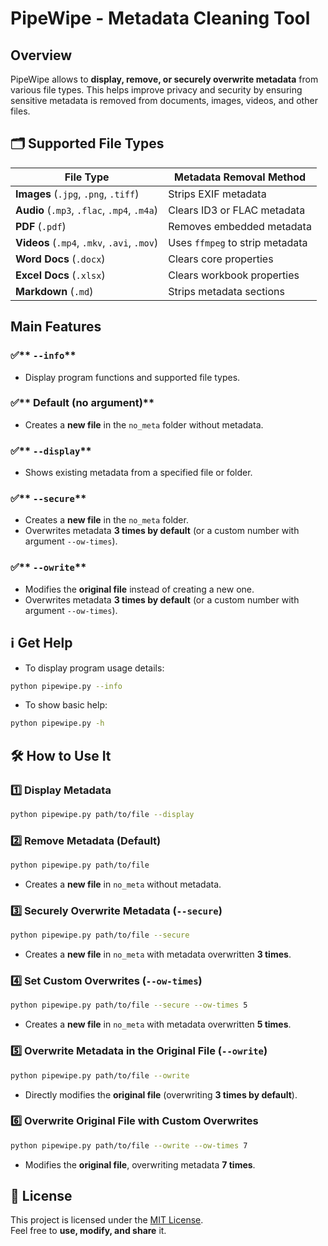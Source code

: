 # PipeWipe - Metadata Cleaning Tool

## Overview
PipeWipe allows to **display, remove, or securely overwrite metadata** from various file types. This helps improve privacy and security by ensuring sensitive metadata is removed from documents, images, videos, and other files.

## 🗂️ Supported File Types

| File Type                  | Metadata Removal Method              |
|----------------------------|-------------------------------------|
| **Images** (`.jpg`, `.png`, `.tiff`) | Strips EXIF metadata |
| **Audio** (`.mp3`, `.flac`, `.mp4`, `.m4a`) | Clears ID3 or FLAC metadata |
| **PDF** (`.pdf`)           | Removes embedded metadata |
| **Videos** (`.mp4`, `.mkv`, `.avi`, `.mov`) | Uses `ffmpeg` to strip metadata |
| **Word Docs** (`.docx`)    | Clears core properties |
| **Excel Docs** (`.xlsx`)   | Clears workbook properties |
| **Markdown** (`.md`)       | Strips metadata sections |


## Main Features

### ✅** `--info`**
- Display program functions and supported file types.

### ✅** Default (no argument)**
- Creates a **new file** in the `no_meta` folder without metadata.

### ✅** `--display`**
- Shows existing metadata from a specified file or folder.

### ✅** `--secure`**
- Creates a **new file** in the `no_meta` folder.
- Overwrites metadata **3 times by default** (or a custom number with argument `--ow-times`).

### ✅** `--owrite`**
- Modifies the **original file** instead of creating a new one.
- Overwrites metadata **3 times by default** (or a custom number with argument `--ow-times`).


## ℹ️ Get Help
- To display program usage details:
```sh
python pipewipe.py --info
```
- To show basic help:
```sh
python pipewipe.py -h
```


## 🛠️ How to Use It

### **1️⃣ Display Metadata**
```sh
python pipewipe.py path/to/file --display
```

### **2️⃣ Remove Metadata (Default)**
```sh
python pipewipe.py path/to/file
```
- Creates a **new file** in `no_meta` without metadata.

### **3️⃣ Securely Overwrite Metadata (`--secure`)**
```sh
python pipewipe.py path/to/file --secure
```
- Creates a **new file** in `no_meta` with metadata overwritten **3 times**.

### **4️⃣ Set Custom Overwrites (`--ow-times`)**
```sh
python pipewipe.py path/to/file --secure --ow-times 5
```
- Creates a **new file** in `no_meta` with metadata overwritten **5 times**.

### **5️⃣ Overwrite Metadata in the Original File (`--owrite`)**
```sh
python pipewipe.py path/to/file --owrite
```
- Directly modifies the **original file** (overwriting **3 times by default**).

### **6️⃣ Overwrite Original File with Custom Overwrites**
```sh
python pipewipe.py path/to/file --owrite --ow-times 7
```
- Modifies the **original file**, overwriting metadata **7 times**.


## 📜 License

This project is licensed under the [MIT License](https://opensource.org/licenses/MIT).  
Feel free to **use, modify, and share** it.

